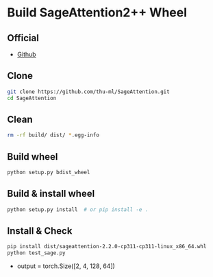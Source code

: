 
# Build SageAttention2++ Wheel

## Official

- [Github](https://github.com/thu-ml/SageAttention)

## Clone

```bash
git clone https://github.com/thu-ml/SageAttention.git
cd SageAttention
```

## Clean

```bash
rm -rf build/ dist/ *.egg-info
```

## Build wheel

```bash
python setup.py bdist_wheel
```

## Build & install wheel

```bash
python setup.py install  # or pip install -e .
```

## Install & Check

```bash
pip install dist/sageattention-2.2.0-cp311-cp311-linux_x86_64.whl
python test_sage.py
```

- output = torch.Size([2, 4, 128, 64])
